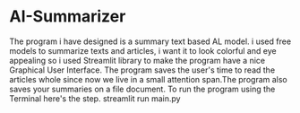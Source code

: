 # AI-Summarizer
The program i have designed is a summary text based AL model.
i used free models to summarize texts and articles, i want it to look colorful and eye appealing so i  used Streamlit library to make the program have 
a nice Graphical User Interface. The program saves the user's time to read the articles whole since now we live in a small attention span.The program also saves your summaries on a file document.
To run the program using the Terminal here's the step.
streamlit run main.py

